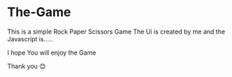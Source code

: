 # The-Game
This is a simple Rock Paper Scissors Game
The Ui is created by me and the Javascript is.....


I hope You will enjoy the Game

Thank you 😊 
